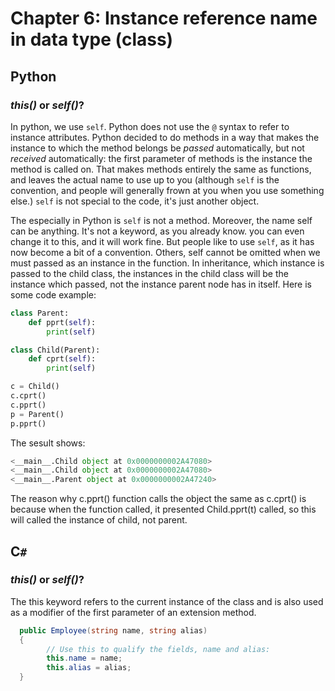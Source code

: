 # Chapter 6: Instance reference name in data type (class)

## Python

### *this()* or *self()*?

In python, we use `self`. Python does not use the `@` syntax to refer to instance attributes. Python decided to do methods in a way that makes the instance to which the method belongs be *passed* automatically, but not *received* automatically: the first parameter of methods is the instance the method is called on. That makes methods entirely the same as functions, and leaves the actual name to use up to you (although `self` is the convention, and people will generally frown at you when you use something else.) `self` is not special to the code, it's just another object.

The especially in Python is `self` is not a method. Moreover, the name self can be anything. It's not a keyword, as you already know. you can even change it to this, and it will work fine. But people like to use `self`, as it has now become a bit of a convention.
Others, self cannot be omitted when we must passed as an instance in the function. In inheritance, which instance is passed to the child class, the instances in the child class will be the instance which passed, not the instance parent node has in itself. Here is some code example:

```python
class Parent:
    def pprt(self):
        print(self)

class Child(Parent):
    def cprt(self):
        print(self)
```
```python
c = Child()
c.cprt()
c.pprt()
p = Parent()
p.pprt()
```
The sesult shows:

```python
<__main__.Child object at 0x0000000002A47080>
<__main__.Child object at 0x0000000002A47080>
<__main__.Parent object at 0x0000000002A47240>
```

The reason why c.pprt() function calls the object the same as c.cprt() is because when the function called, it presented Child.pprt(t) called, so this will called the instance of child, not parent.

## C`#`

### *this()* or *self()*?

The this keyword refers to the current instance of the class and is also used as a modifier of the first parameter of an extension method.

```csharp
  public Employee(string name, string alias)
  {
        // Use this to qualify the fields, name and alias:
        this.name = name;
        this.alias = alias;
  }
```
